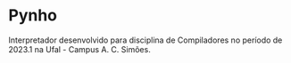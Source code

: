 # Pynho
Interpretador desenvolvido para disciplina de Compiladores no período de 2023.1 na Ufal - Campus A. C. Simões.
